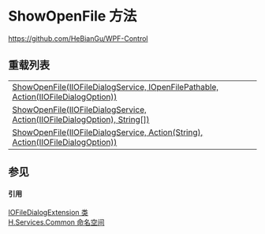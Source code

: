 # ShowOpenFile 方法
https://github.com/HeBianGu/WPF-Control

## 重载列表
<table>
<tr>
<td><a href="ea7b3886-74d6-99dc-0035-81fe2c1504b6">ShowOpenFile(IIOFileDialogService, IOpenFilePathable, Action(IIOFileDialogOption))</a></td>
<td> </td></tr>
<tr>
<td><a href="1707356e-2197-72f3-8699-f2d73e806ac2">ShowOpenFile(IIOFileDialogService, Action(IIOFileDialogOption), String[])</a></td>
<td> </td></tr>
<tr>
<td><a href="b53f3540-bedb-4f9b-3c87-f008137248ae">ShowOpenFile(IIOFileDialogService, Action(String), Action(IIOFileDialogOption))</a></td>
<td> </td></tr>
</table>

## 参见


#### 引用
<a href="de3cfc7b-67a4-a14b-9096-9f9f1638b11a">IOFileDialogExtension 类</a>  
<a href="b9cdd84f-6623-a51a-f53b-465103ced202">H.Services.Common 命名空间</a>  
